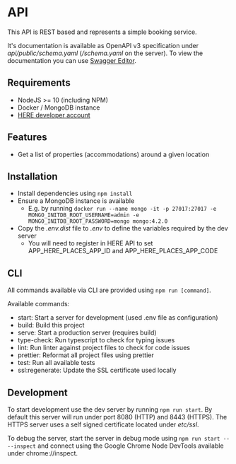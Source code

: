 # API

This API is REST based and represents a simple booking service.

It's documentation is available as OpenAPI v3 specification under _api/public/schema.yaml_ (_/schema.yaml_ on the server).
To view the documentation you can use [Swagger Editor](https://editor.swagger.io/).

## Requirements

- NodeJS >= 10 (including NPM)
- Docker / MongoDB instance
- [HERE developer account](https://developer.here.com/)

## Features

- Get a list of properties (accommodations) around a given location

## Installation

- Install dependencies using `npm install`
- Ensure a MongoDB instance is available
  - E.g. by running `docker run --name mongo -it -p 27017:27017 -e MONGO_INITDB_ROOT_USERNAME=admin -e MONGO_INITDB_ROOT_PASSWORD=mongo mongo:4.2.0`
- Copy the _.env.dist_ file to _.env_ to define the variables required by the dev server
  - You will need to register in HERE API to set APP_HERE_PLACES_APP_ID and APP_HERE_PLACES_APP_CODE

## CLI

All commands available via CLI are provided using `npm run [command]`.

Available commands:

- start: Start a server for development (used .env file as configuration)
- build: Build this project
- serve: Start a production server (requires build)
- type-check: Run typescript to check for typing issues
- lint: Run linter against project files to check for code issues
- prettier: Reformat all project files using prettier
- test: Run all available tests
- ssl:regenerate: Update the SSL certificate used locally

## Development

To start development use the dev server by running `npm run start`.
By default this server will run under port 8080 (HTTP) and 8443 (HTTPS).
The HTTPS server uses a self signed certificate located under _etc/ssl_.

To debug the server, start the server in debug mode using `npm run start -- --inspect`
and connect using the Google Chrome Node DevTools available under chrome://inspect.
